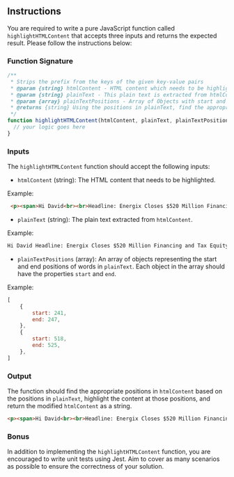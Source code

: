 ## Instructions

You are required to write a pure JavaScript function called `highlightHTMLContent` that accepts three inputs and returns the expected result. Please follow the instructions below:

### Function Signature

```javascript
/**
 * Strips the prefix from the keys of the given key-value pairs
 * @param {string} htmlContent - HTML content which needs to be highlighted 
 * @param {string} plainText - This plain text is extracted from htmlContent
 * @param {array} plainTextPositions - Array of Objects with start and end positions of words in plainText (Not the positions in HTML)
 * @returns {string} Using the positions in plainText, find the appropriate positions in htmlContent, highlight the content and return it
 */
function highlightHTMLContent(htmlContent, plainText, plainTextPositions) {
  // your logic goes here
}
```

### Inputs

The `highlightHTMLContent` function should accept the following inputs:

- `htmlContent` (string): The HTML content that needs to be highlighted.

Example:
```html
 <p><span>Hi David<br><br>Headline: Energix Closes $520 Million Financing and Tax Equity Deal to Fund New Solar Projects<br><br>Summary: Two deals with Morgan Stanley Renewables Inc. and Santander CIB will help finance the construction and operation of six utility Equity scale solar…<br><br>Read the full article <a href="https://content.seleritycorp.com/hosted/assets/www/UKMW47_hYz_RGzPSpHm44Hi1L49HdNBhs1OkKKW2OPI">here</a><br><br>-------------------------------------<br><br>You received this because you are subscribed to news related to <a href="https://iris.steeleye.co/market/instruments?search=ES0113900J37">ES0113900J37</a>, and this story was marked as 82% relevant.<br><br>Copyright of PR Newswire. All Rights Reserved. Terms and Conditions | Privacy Policy. To stop PR Newswire emails from getting removed by email filters please add our address (noreply@prnewswire.com) to your email address book. Registered Office: 3 Spring Mews, London SE11 5AN. Tel: +44 (0) 207 8405100. <br><br>To unsubscribe change your email preferences, please click <a href="https://www.youtube.com/watch?v=dQw4w9WgXcQ&ab_channel=RickAstley">here</a>.<br><br>-------------------------------------<br><br><img src="https://context.seleritycorp.com/selerity/assets/sc_icons/pressRelease.png" alt="Rick Astley" style="width:100px;height:100px;"></span></p>
```

- `plainText` (string): The plain text extracted from `htmlContent`.

Example:
```html
Hi David Headline: Energix Closes $520 Million Financing and Tax Equity Deal to Fund New Solar Projects Summary: Two deals with Morgan Stanley Renewables Inc. and Santander CIB will help finance the construction and operation of six utility Equity scale solar… Read the full article here ------------------------------------- You received this because you are subscribed to news related to ES0113900J37 , and this story was marked as 82% relevant. Copyright of PR Newswire. All Rights Reserved. Terms and Conditions | Privacy Policy. To stop PR Newswire emails from getting removed by email filters please add our address (noreply@prnewswire.com) to your email address book. Registered Office: 3 Spring Mews, London SE11 5AN. Tel: +44 (0) 207 8405100. To unsubscribe change your email preferences, please click here . -------------------------------------
```


- `plainTextPositions` (array): An array of objects representing the start and end positions of words in `plainText`. Each object in the array should have the properties `start` and `end`.

Example:
```javascript
[
    {
        start: 241,
        end: 247,
    },
    {
        start: 518,
        end: 525,
    },
]
```

### Output

The function should find the appropriate positions in `htmlContent` based on the positions in `plainText`, highlight the content at those positions, and return the modified `htmlContent` as a string.

```html
<p><span>Hi David<br><br>Headline: Energix Closes $520 Million Financing and Tax Equity Deal to Fund New Solar Projects<br><br>Summary: Two deals with Morgan Stanley Renewables Inc. and Santander CIB will help finance the construction and operation of six utility <mark>Equity</mark> scale solar…<br><br>Read the full article <a href="https://content.seleritycorp.com/hosted/assets/www/UKMW47_hYz_RGzPSpHm44Hi1L49HdNBhs1OkKKW2OPI">here</a><br><br>-------------------------------------<br><br>You received this because you are subscribed to news related to <a href="https://iris.steeleye.co/market/instruments?search=ES0113900J37">ES0113900J37</a>, and this story was marked as 82% relevant.<br><br>Copyright of PR Newswire. All Rights Reserved. Terms and Conditions | <mark>Privacy</mark> Policy. To stop PR Newswire emails from getting removed by email filters please add our address (noreply@prnewswire.com) to your email address book. Registered Office: 3 Spring Mews, London SE11 5AN. Tel: +44 (0) 207 8405100. <br><br>To unsubscribe change your email preferences, please click <a href="https://www.youtube.com/watch?v=dQw4w9WgXcQ&ab_channel=RickAstley">here</a>.<br><br>-------------------------------------<br><br><img src="https://context.seleritycorp.com/selerity/assets/sc_icons/pressRelease.png" alt="Rick Astley" style="width:100px;height:100px;"></span></p>
```

### Bonus

In addition to implementing the `highlightHTMLContent` function, you are encouraged to write unit tests using Jest. Aim to cover as many scenarios as possible to ensure the correctness of your solution.


